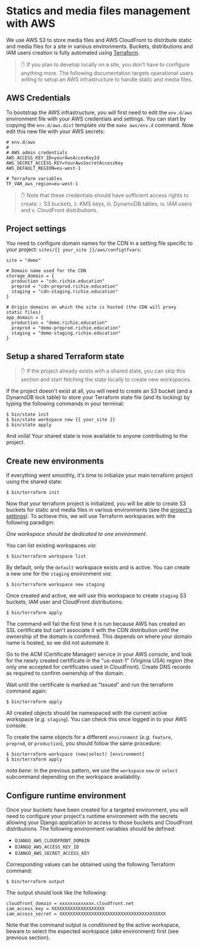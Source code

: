 # Statics and media files management with AWS

We use AWS S3 to store media files and AWS CloudFront to distribute static
and media files for a site in various environments. Buckets, distributions
and IAM users creation is fully automated using
[Terraform](https://www.terraform.io/).

> ✋ If you plan to develop locally on a site, you don't have to configure
> anything more. The following documentation targets operational users willing
> to setup an AWS infrastructure to handle static and media files.

## AWS Credentials

To bootstrap the AWS infrastructure, you will first need to edit the `env.d/aws`
environment file with your AWS credentials and settings. You can start by
copying the `env.d/aws.dist` template _via_ the `make aws/env.d` command. Now
edit this new file with your AWS secrets:

```
# env.d/aws
#
# AWS admin credentials
AWS_ACCESS_KEY_ID=yourAwsAccesKeyId
AWS_SECRET_ACCESS_KEY=YourAwsSecretAccessKey
AWS_DEFAULT_REGION=eu-west-1

# Terraform variables
TF_VAR_aws_region=eu-west-1
```

> ✋ Note that these credentials should have sufficient access rights to create:
> i. S3 buckets, ii. KMS keys, iii. DynamoDB tables, iv. IAM users and v.
> CloudFront distributions.

## Project settings

You need to configure domain names for the CDN in a setting file specific to
your project: `sites/{{ your_site }}/aws/configtfvars`:

```
site = "demo"

# Domain name used for the CDN
storage_domain = {
  production = "cdn.richie.education"
  preprod = "cdn-preprod.richie.education"
  staging = "cdn-staging.richie.education"
}

# Origin domains on which the site is hosted (the CDN will proxy static files)
app_domain = {
  production = "demo.richie.education"
  preprod = "demo-preprod.richie.education"
  staging = "demo-staging.richie.education"
}
```

## Setup a shared Terraform state

> ✋ If the project already exists with a shared state, you can skip this
> section and start fetching the state locally to create new workspaces.

If the project doesn't exist at all, you will need to create an S3 bucket (and
a DynamoDB lock table) to store your Terraform state file (and its locking) by
typing the following commands in your terminal:

```
$ bin/state init
$ bin/state workspace new {{ your_site }}
$ bin/state apply
```

And voilà! Your shared state is now available to anyone contributing to the
project.

## Create new environments

If everything went smoothly, it's time to initialize your main terraform
project using the shared state:

```
$ bin/terraform init
```

Now that your terraform project is initialized, you will be able to create S3
buckets for static and media files in various environments (see the [project's
settings](../src/backend/funmooc/settings.py)). To achieve this, we will use
Terraform workspaces with the following paradigm:

_One workspace should be dedicated to one environment_.

You can list existing workspaces _via_:

```
$ bin/terraform workspace list
```

By default, only the `default` workspace exists and is active. You can create
a new one for the `staging` environment _via_:

```
$ bin/terraform workspace new staging
```

Once created and active, we will use this workspace to create `staging` S3
buckets, IAM user and CloudFront distributions:

```
$ bin/terraform apply
```

The command will fail the first time it is run because AWS has created an SSL
certificate but can't associate it with the CDN distribution until the
ownership of the domain is confirmed. This depends on where your domain name
is hosted, so we did not automate it.

Go to the ACM (Certificate Manager) service in your AWS console, and look for
the newly created certificate in the "us-east-1" (Virginia USA) region (the
only one accepted for certificates used in CloudFront). Create DNS records as
required to confirm ownership of the domain.

Wait until the certificate is marked as "Issued" and run the terraform command
again:

```
$ bin/terraform apply
```

All created objects should be namespaced with the current active workspace
(_e.g._ `staging`). You can check this once logged in to your AWS console.

To create the same objects for a different `environment` (_e.g._ `feature`,
`preprod`, or `production`), you should follow the same procedure:

```
$ bin/terraform workspace (new|select) [environment]
$ bin/terraform apply
```

_nota bene_: in the previous pattern, we use the `workspace` `new` or `select`
subcommand depending on the workspace availability.

## Configure runtime environment

Once your buckets have been created for a targeted environment, you will need
to configure your project's runtime environment with the secrets allowing your
Django application to access to those buckets and CloudFront distributions.
The following environment variables should be defined:

- `DJANGO_AWS_CLOUDFRONT_DOMAIN`
- `DJANGO_AWS_ACCESS_KEY_ID`
- `DJANGO_AWS_SECRET_ACCESS_KEY`

Corresponding values can be obtained using the following Terraform command:

```
$ bin/terraform output
```

The output should look like the following:

```
cloudfront_domain = xxxxxxxxxxxxx.cloudfront.net
iam_access_key = XXXXXXXXXXXXXXXXXXXX
iam_access_secret = XXXXXXXXXXXXXXXXXXXXXXXXXXXXXXXXXXXXXXXX
```

Note that the command output is conditioned by the active workspace, beware to
select the expected workspace (_aka_ environment) first (see previous section).
